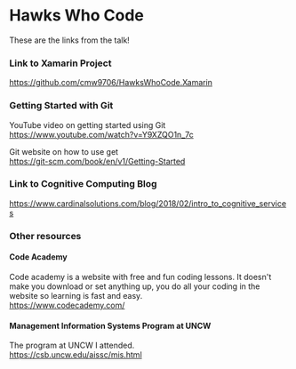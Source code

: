 # Hawks Who Code

These are the links from the talk!

### Link to Xamarin Project

https://github.com/cmw9706/HawksWhoCode.Xamarin

### Getting Started with Git

YouTube video on getting started using Git <br />
https://www.youtube.com/watch?v=Y9XZQO1n_7c

Git website on how to use get <br />
https://git-scm.com/book/en/v1/Getting-Started

### Link to Cognitive Computing Blog

https://www.cardinalsolutions.com/blog/2018/02/intro_to_cognitive_services

### Other resources

#### Code Academy <br />
Code academy is a website with free and fun coding lessons. It doesn't make you download or set anything up, you do all your coding in the website so learning is fast and easy. <br />
https://www.codecademy.com/

#### Management Information Systems Program at UNCW <br />
The program at UNCW I attended. <br />
https://csb.uncw.edu/aissc/mis.html
